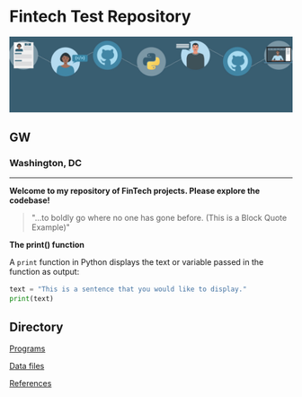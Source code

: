 # Fintech Test Repository
![fintech banner with github, python and people.](images/banner.jpg)
## GW
### Washington, DC
---
**Welcome to my repository of FinTech projects. Please explore the codebase!**
> "...to boldly go where no one has gone before. (This is a Block Quote Example)"

**The print() function**

A `print` function in Python displays the text or variable passed in the function as output:

```python
text = "This is a sentence that you would like to display."
print(text)
```
## Directory

[Programs](code)

[Data files](data)

[References](references)
